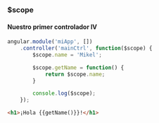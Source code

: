 ### $scope
#### Nuestro primer controlador IV

```javascript
angular.module('miApp', [])
    .controller('mainCtrl', function($scope) {
        $scope.name = 'Mikel';

        $scope.getName = function() {
            return $scope.name;
        }

        console.log($scope);
    });
```

```html
<h1>¡Hola {{getName()}}!</h1>
```
